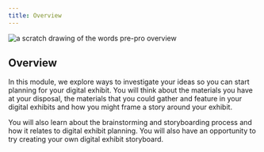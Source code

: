 ```yaml
---
title: Overview
---
```


<img src="/course-in-a-box/img/prepro_overview.png" alt="a scratch drawing of the words pre-pro overview" class="img-fluid">

## Overview

In this module, we explore ways to investigate your ideas so you can start planning for your digital exhibit. You will think about the materials you have at your disposal, the materials that you could gather and feature in your digital exhibits and how you might frame a story around your exhibit.

You will also learn about the brainstorming and storyboarding process and how it relates to digital exhibit planning. You will also have an opportunity to try creating your own digital exhibit storyboard.
